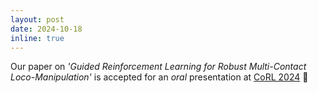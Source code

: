 ```yaml
---
layout: post
date: 2024-10-18
inline: true
---
```


Our paper on *'Guided Reinforcement Learning for Robust Multi-Contact Loco-Manipulation'* is accepted for an *oral*
presentation at [CoRL 2024](https://www.corl.org/) :tada:
